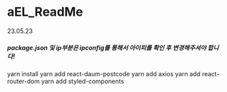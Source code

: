 # aEL_ReadMe

23.05.23
##### package.json 및 ip부분은 ipconfig를 통해서 아이피를 확인 후 변경해주셔야 합니다!


yarn install
yarn add react-daum-postcode
yarn add axios
yarn add react-router-dom
yarn add styled-components
